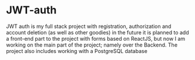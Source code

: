 # JWT-auth

JWT auth is my full stack project with registration, authorization and account deletion (as well as other goodies)
in the future it is planned to add a front-end part to the project with forms based on ReactJS, 
but now I am working on the main part of the project; namely over the Backend.
The project also includes working with a PostgreSQL database
